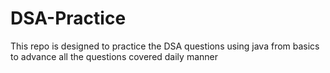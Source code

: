 # DSA-Practice

This repo is designed to practice the DSA questions using java from basics to advance all the questions covered daily manner
